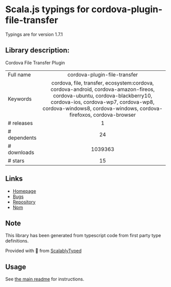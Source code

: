 
# Scala.js typings for cordova-plugin-file-transfer

Typings are for version 1.7.1

## Library description:
Cordova File Transfer Plugin

|                    |                 |
| ------------------ | :-------------: |
| Full name          | cordova-plugin-file-transfer |
| Keywords           | cordova, file, transfer, ecosystem:cordova, cordova-android, cordova-amazon-fireos, cordova-ubuntu, cordova-blackberry10, cordova-ios, cordova-wp7, cordova-wp8, cordova-windows8, cordova-windows, cordova-firefoxos, cordova-browser |
| # releases         | 1 |
| # dependents       | 24 |
| # downloads        | 1039363 |
| # stars            | 15 |

## Links
- [Homepage](https://github.com/apache/cordova-plugin-file-transfer#readme)
- [Bugs](https://issues.apache.org/jira/browse/CB)
- [Repository](https://github.com/apache/cordova-plugin-file-transfer)
- [Npm](https://www.npmjs.com/package/cordova-plugin-file-transfer)
    


## Note
This library has been generated from typescript code from first party type definitions.

Provided with :purple_heart: from [ScalablyTyped](https://github.com/oyvindberg/ScalablyTyped)

## Usage
See [the main readme](../../readme.md) for instructions.


